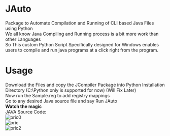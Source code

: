 # JAuto
Package to Automate Compilation and Running of CLI based Java Files using Python<br />
We all know Java Compiling and Running process is a bit more work than other Languages<br />
So This custom Python Script Specifically designed for Windows enables users to compile and run java programs at a click right from the program.<br />
# Usage
Download the Files and copy the JCompiler Package into Python Installation Directory (C:\Python only is supported for now) (Will Fix Later)<br />
Now run the Sample.reg to add registry mappings <br />
Go to any desired Java source file and say Run JAuto<br />
<b>Watch the magic</b>
<br />
JAVA Source Code:<br />
![pric0](https://user-images.githubusercontent.com/32017154/41367599-1e1db576-6f5d-11e8-839a-1ab609ff09a0.PNG)
<br />
![pric](https://user-images.githubusercontent.com/32017154/41367470-c64c4b3c-6f5c-11e8-8c7c-501e8bbcb915.PNG)
<br />
![pric2](https://user-images.githubusercontent.com/32017154/41367523-f396676c-6f5c-11e8-872f-293fd0d34ba7.PNG)
<br />
